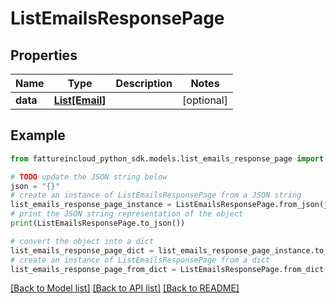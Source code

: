 # ListEmailsResponsePage


## Properties

Name | Type | Description | Notes
------------ | ------------- | ------------- | -------------
**data** | [**List[Email]**](Email.md) |  | [optional] 

## Example

```python
from fattureincloud_python_sdk.models.list_emails_response_page import ListEmailsResponsePage

# TODO update the JSON string below
json = "{}"
# create an instance of ListEmailsResponsePage from a JSON string
list_emails_response_page_instance = ListEmailsResponsePage.from_json(json)
# print the JSON string representation of the object
print(ListEmailsResponsePage.to_json())

# convert the object into a dict
list_emails_response_page_dict = list_emails_response_page_instance.to_dict()
# create an instance of ListEmailsResponsePage from a dict
list_emails_response_page_from_dict = ListEmailsResponsePage.from_dict(list_emails_response_page_dict)
```
[[Back to Model list]](../README.md#documentation-for-models) [[Back to API list]](../README.md#documentation-for-api-endpoints) [[Back to README]](../README.md)


